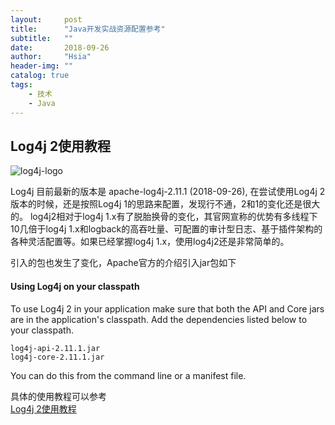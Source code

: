 ```yaml
---
layout:     post
title:      "Java开发实战资源配置参考"
subtitle:   ""
date:       2018-09-26 
author:     "Hsia"
header-img: ""
catalog: true
tags:
    - 技术
    - Java
---
```



## Log4j 2使用教程

![log4j-logo](https://logging.apache.org/log4j/2.x/images/logo.png)

Log4j 目前最新的版本是 apache-log4j-2.11.1 (2018-09-26), 在尝试使用Log4j 2版本的时候，还是按照Log4j 1的思路来配置，发现行不通，2和1的变化还是很大的。 log4j2相对于log4j 1.x有了脱胎换骨的变化，其官网宣称的优势有多线程下10几倍于log4j 1.x和logback的高吞吐量、可配置的审计型日志、基于插件架构的各种灵活配置等。如果已经掌握log4j 1.x，使用log4j2还是非常简单的。

引入的包也发生了变化，Apache官方的介绍引入jar包如下
#### Using Log4j on your classpath
To use Log4j 2 in your application make sure that both the API and Core jars are in the application's classpath. Add the dependencies listed below to your classpath.
```
log4j-api-2.11.1.jar
log4j-core-2.11.1.jar
```
You can do this from the command line or a manifest file.

具体的使用教程可以参考  
[Log4j 2使用教程][log4j-2]




 [log4j-2]:https://www.cnblogs.com/leo-lsw/p/log4j2tutorial.html


